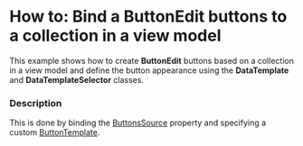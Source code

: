 # How to: Bind a ButtonEdit buttons to a collection in a view model


<p>This example shows how to create <strong>ButtonEdit</strong> buttons based on a collection in a view model and define the button appearance using the <strong>DataTemplate</strong> and <strong>DataTemplateSelector</strong> classes.</p>


<h3>Description</h3>

This is done by binding the <a href="https://documentation.devexpress.com/WPF/DevExpressXpfEditorsButtonEdit_ButtonsSourcetopic.aspx">ButtonsSource</a> property and specifying a custom <a href="https://documentation.devexpress.com/WPF/DevExpressXpfEditorsButtonEdit_ButtonTemplatetopic.aspx">ButtonTemplate</a>.

<br/>


